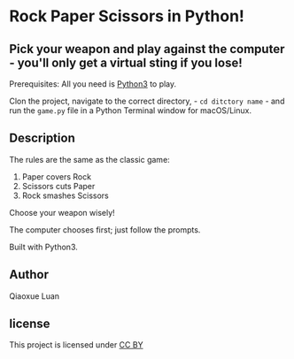 
# Rock Paper Scissors in Python!

## Pick your weapon and play against the computer - you'll only get a virtual sting if you lose!

Prerequisites: All you need is [Python3](https://www.python.org/) to play.

Clon the project, navigate to the correct directory, - ```cd ditctory name``` - and run the ```game.py``` file in a Python Terminal window for macOS/Linux.

## Description
The rules are the same as the classic game:

1. Paper covers Rock
2. Scissors cuts Paper
3. Rock smashes Scissors

Choose your weapon wisely!

The computer chooses first; just follow the prompts.

Built with Python3.

## Author
Qiaoxue Luan

## license
This project is licensed under [CC BY](https://creativecommons.org/licenses/)